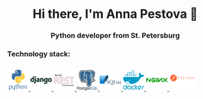 <h1 align="center">Hi there, I'm Anna Pestova 👋</h1>
<h3 align="center">Python developer from St. Petersburg</h3>
<h3>Technology stack:</h3>
<a href="https://www.python.org/">
  <img height="50" src="https://github.com/devicons/devicon/blob/master/icons/python/python-original-wordmark.svg">
</a> 
<a href="https://docs.djangoproject.com/en/4.2/releases/3.2/">
  <img height="50" src="https://github.com/devicons/devicon/blob/master/icons/django/django-plain-wordmark.svg">
</a>
<a href="https://www.django-rest-framework.org/">
  <img height="50" src="https://github.com/devicons/devicon/blob/master/icons/djangorest/djangorest-original-wordmark.svg" />
</a>
<a href="https://www.postgresql.org/">
  <img height="50" src="https://github.com/devicons/devicon/blob/master/icons/postgresql/postgresql-original-wordmark.svg" />
</a>
<a href="https://sqlite.org/">
  <img height="50" src="https://github.com/devicons/devicon/blob/master/icons/sqlite/sqlite-original-wordmark.svg" />
</a>
<a href="https://www.docker.com/">
  <img height="50" src="https://github.com/devicons/devicon/blob/master/icons/docker/docker-plain-wordmark.svg" />
</a>
<a href="https://nginx.org/">
  <img height="50" src="https://github.com/devicons/devicon/blob/master/icons/nginx/nginx-original.svg" /> 
</a>
<a href="https://www.postman.com/">
  <img height="60" src="https://github.com/devicons/devicon/blob/master/icons/postman/postman-original-wordmark.svg" />
</a>


<!--
**Anna9449/Anna9449** is a ✨ _special_ ✨ repository because its `README.md` (this file) appears on your GitHub profile.

Here are some ideas to get you started:

- 🔭 I’m currently working on ...
- 🌱 I’m currently learning ...
- 👯 I’m looking to collaborate on ...
- 🤔 I’m looking for help with ...
- 💬 Ask me about ...
- 📫 How to reach me: ...
- 😄 Pronouns: ...
- ⚡ Fun fact: ...
-->
